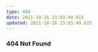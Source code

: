 ```yaml
---
type: 404
date: 2021-10-26 23:03:49.615
updated: 2021-10-26 23:03:49.615
---
```


### 404 Not Found

